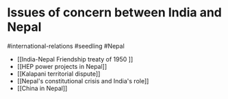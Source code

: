 # Issues of concern between India and Nepal
#international-relations #seedling #Nepal 

- [[India-Nepal Friendship treaty of 1950 ]]
- [[HEP power projects in Nepal]]
- [[Kalapani territorial dispute]]
- [[Nepal's constitutional crisis and India's role]]
- [[China in Nepal]]
